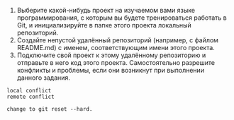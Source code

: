 
   1. Выберите какой-нибудь проект на изучаемом вами языке программирования, с которым вы будете тренироваться работать в Git, и инициализируйте в папке этого проекта локальный репозиторий.
   2. Создайте непустой удалённый репозиторий (например, с файлом README.md) с именем, соответствующим имени этого проекта.
   3. Подключите свой проект к этому удалённому репозиторию и отправьте в него код этого проекта. Самостоятельно разрешите конфликты и проблемы, если они возникнут при выполнении данного задания.

    local conflict
    remote conflict

    change to git reset --hard.
